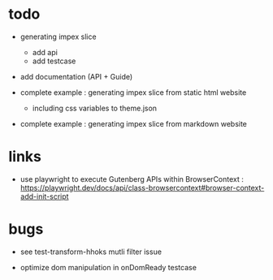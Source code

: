 # todo

- generating impex slice

  - add api
  - add testcase

- add documentation (API + Guide)

- complete example : generating impex slice from static html website

  - including css variables to theme.json

- complete example : generating impex slice from markdown website

# links

- use playwright to execute Gutenberg APIs within BrowserContext : https://playwright.dev/docs/api/class-browsercontext#browser-context-add-init-script

# bugs

- see test-transform-hhoks mutli filter issue

- optimize dom manipulation in onDomReady testcase
